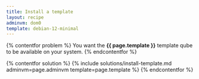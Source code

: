 ```yaml
---
title: Install a template
layout: recipe
adminvm: dom0
template: debian-12-minimal
---
```

{% contentfor problem %}
You want the **{{ page.template }}** template qube to be available on your system.
{% endcontentfor %}

{% contentfor solution %}
{% include solutions/install-template.md adminvm=page.adminvm template=page.template %}
{% endcontentfor %}
